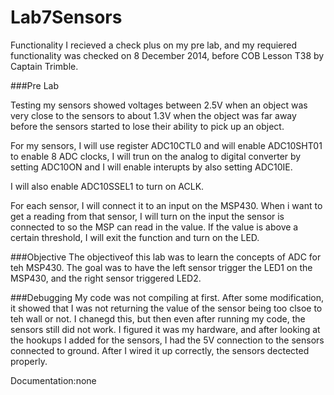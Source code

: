Lab7Sensors
===========
Functionality 
I recieved a check plus on my pre lab, and my requiered functionality was checked on 8 December 2014, before COB Lesson T38 by Captain Trimble.

###Pre Lab

Testing my sensors showed voltages between 2.5V when an object was very close to the sensors to about 1.3V when the object was far away before the sensors started to lose their ability to pick up an object.

For my sensors, I will use register ADC10CTL0 and will enable  ADC10SHT01 to enable 8 ADC clocks, I will trun on the analog to digital converter by setting ADC10ON and I will enable interupts by also setting ADC10IE.

I will also enable ADC10SSEL1 to turn on ACLK.

For each sensor, I will connect it to an input on the MSP430.  When i want to get a reading from that sensor, I will turn on the input the sensor is connected to so the MSP can read in the value.  If the value is above a certain threshold, I will exit the function and turn on the LED.


###Objective
The objectiveof this lab was to learn the concepts of ADC for teh MSP430.  The goal was to have the left sensor trigger the LED1 on the MSP430, and the right sensor triggered LED2.

###Debugging
My code was not compiling at first.  After some modification, it showed that I was not returning the value of the sensor being too clsoe to teh wall or not.  I chanegd this, but then even after running my code, the sensors still did not work.  I figured it was my hardware, and after looking at the hookups I added for the sensors, I had the 5V connection to the sensors connected to ground.  After I wired it up correctly, the sensors dectected properly.


Documentation:none
